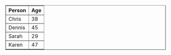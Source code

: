 <!DOCTYPE html>
<html lang="en">
<head>
    <meta charset="UTF-8">
    <meta name="viewport" content="width=device-width, initial-scale=1.0">
    <title>Document</title>
</head>
<body>
    <table border="1" align="center" width="25%">
        <tr>
            <th align="left">
                Person
            </th>
            <th align="left">
                Age
            </th>
        </tr>
        <tr>
            <td>
                Chris
            </td>
            <td>
                38
            </td>
        </tr>
        <tr>
            <td>
                Dennis
            </td>
            <td>
                45
            </td>
        </tr>
        <tr>
            <td>
                Sarah
            </td>
            <td>
                29
            </td>
        </tr>
        <tr>
            <td>
                Karen
            </td>
            <td>
                47
            </td>
        </tr>
    </table>
</body>
</html>
